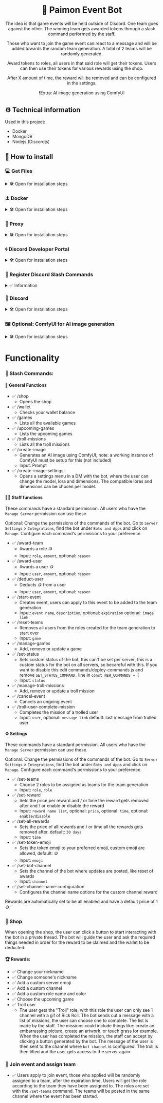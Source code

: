 <div align="center">

# 🤖 Paimon Event Bot

The idea is that game events will be held outside of Discord. One team goes against the other. The winning team gets awarded tokens through a slash command performed by the staff.

Those who want to join the game event can react to a message and will be added towards the random team generation. A total of 2 teams will be randomly generated.

Award tokens to roles, all users in that said role will get their tokens. Users can then use their tokens for various rewards using the shop.

After X amount of time, the reward will be removed and can be configured in the settings.

❗Extra: AI image generation using ComfyUI

</div>

## ⚙️ Technical information

Used in this project:
- Docker
- MongoDB
- Nodejs (Discordjs)

## 💾 How to install

### 💻 Get Files
<details>

<summary>🛠️ Open for installation steps</summary>

1. Clone the repository

    ```bash 
    git clone https://github.com/kenjibailly/paimon_discord_bot
    ```

2. Copy example .env file and make changes:

    > We will fill in the variables later.

    ```bash
    cp .env.example .env
    ```

</details>

### ⚓ Docker

<details>

<summary>🛠️ Open for installation steps</summary>

Edit `docker-compose.yml`:

> Network `docker_swag` is the network you put your swag / nginx-proxy-manager / nginx container in, change to your own existing network. 

```bash
docker-compose up -d
```
</details>

### 🛜 Proxy

<details>

<summary>🛠️ Open for installation steps</summary>

Create a proxy to your (sub)domain with swag / nginx-proxy-manager / nginx. 
```
http://discord_bot_paimon:3000
```
And add a CNAME for your sub domain if used.

</details>


### 🌀 Discord Developer Portal

<details>

<summary>🛠️ Open for installation steps</summary>

Go to the [Discord Developer Portal](https://discord.com/developers/applications/) and create a `New Application`.

Under the `Installation` tab, find `Guild Install` at the bottom, add `bot` to scopes and add `Administrator` to permissions.

Under the `Bot` tab, find `Privileged Gateway Intents` and enable:
- `Presence Intent`
- `Server Members Intent`
- `Message Content Intent`

Now we will fill in the .env file we created.
- Under the `General Information` tab, find `Application ID` and click copy. Paste it in your .env file after `APP_ID=`.
- Under the `General Information` tab, find `Public Key` and click copy. Paste it in your .env file after `PUBLIC_KEY=`.
- Under the `Bot` tab, find `Token` and click reset token, copy it. Paste it in your .env file after `DISCORD_TOKEN=`.
- Under the `OAuth2` tab, find `Client Secret` and click reset secret, copy it. Paste it in your .env file after `DISCORD_CLIENT_SECRET=`.

Now invite your Discord bot to your server.
Under the `OAuth2` tab, find `OAuth2 URL Generator` and check `bot` under the scopes, then check `Administrator` under the bot permissions. Now find `Generated URL` at the bottom of the page and copy the link. Open the link in your browser and invite the Discord Bot to your server.

After completing your .env file please restart the docker container, if you don't do this you won't be able to add the interactions endpoint URL in the next step. Discord will give you an error.

```bash
docker restart discord_bot_paimon
```

Now go back to the Discord Developer Portal. Under the `General Information` tab, find `Interactions Endpoint URL` and add your url you proxied ending in `/interactions`.
Example:
```
https://sub.domain.com/interactions
```

</details>


### 💾 Register Discord Slash Commands

<details>

<summary>✅ Information</summary>

The slash commands are automatically registered when the bot enters the server. 

> The Discord client has to be refreshed before the change in the slash command(s) get updated. `ctrl + R` on windows. Restart app on mobile.

</details>

### 👾 Discord

<details>

<summary>🛠️ Open for installation steps</summary>

Go to `Server Settings` > `Roles` and move the bot's role to the top of the hierarchy or it will have permissions issues.

Optional: Change the permissions of the commands of the bot. Go to `Server Settings` > `Integrations`, find the bot under `Bots and Apps` and click on `Manage`. Configure each command's permissions to your preference.

</details>


### 🖼️ Optional: ComfyUI for AI image generation

<details>

<summary>🛠️ Open for installation steps</summary>

Install and run ComfyUI, I'm not going to explain how to do this, there are a lot of different ways.
The workflow is made to generate anime images. If you want to use another model or tweak some options, you can change the workflow in the AI folder.

Download Pony Diffusion V6 XL:
https://civitai.com/models/257749/pony-diffusion-v6-xl

Add it to your ComfyUI models folder.
It should have this name, but double check or it won't work: `ponyDiffusionV6XL_v6StartWithThisOne.safetensors`

---

The bot is configured to be able to use the slash commands: `/create-image` and `/create-image-settings` everywhere when you add the bot as an app. If you don't want this, then edit `/commands/deploy-commands.js` and remove these lines from the constants `CREATE_IMAGE_COMMAND` and `CREATE_IMAGE_SETTINGS_COMMAND`:

```js
    "integration_types": [0,1],
    "contexts": [0,1,2],
```

---

⚠️ In development, the settings are not used in the workflow yet

In `/AI/data.json` you can setup the models, loras and dimensions.
The loras and dimensions are configured per model as this varies and you might want to limit these for lower end GPUs.

Example:

```json
{
    "SDXL": {
        "dimensions": {
            "1:1 square": "768x768",
            "3:4 portrait": "672x864",
            "5:8 portrait": "624x912",
            "9:16 portrait": "576x1008",
            "9:21 portrait": "480x1152",
            "4:3 landscape": "864x672",
            "3:2 landscape": "912x624",
            "16:9 landscape": "1008x576",
            "21:9 landscape": "1152x480"
        },
        "checkpoints": [
            {
                "name": "Pony Diffusion V6 XL",
                "file": "ponyDiffusionV6XL_v6StartWithThisOne.safetensors",
                "description": "Pony Diffusion V6 is a versatile SDXL finetune capable of producing stunning SFW and NSFW visuals of various anthro, feral, or humanoids species and their interactions based on simple natural language prompts.",
                "link": "https://civitai.com/models/257749?modelVersionId=290640",
                "settings": {
                    "cfg": 7,
                    "steps": 25,
                    "sampler_name": "euler_ancestral",
                    "scheduler": "normal",
                    "clip_skip": -2,
                    "positive_prompt": "score_9, score_8_up, score_7_up, anime",
                    "negative_prompt": "low-res, bad anatomy, bad hands, text, error, missing xfingers, extra digit, fewer digits, cropped, worst quality, xlow quality, normal quality, jpeg artifacts, signature, xwatermark, username, blurry, artist name,(deformed, xdistorted, disfigured:1.3), poorly drawn, bad anatomy, xwrong anatomy, extra limb, missing limb, floating limbs, x(mutated hands and fingers:1.4), disconnected limbs, xmutation, mutated, ugly, disgusting, blurry, amputation"    
                },
                "default": true
            }
        ],
        "loras": [
            {
                "name": "Aesthetic Anime V1",
                "file": "aesthetic_anime_v1s.safetensors",
                "description": "Enhances the aesthetic style of anime creations.",
                "link": "https://civitai.com/models/295100/aesthetic-anime-lora",
                "model_weight": 1,
                "clip_weight": 1
            }
        ]
    }
}
```

You can add multiple checkpoints to use with multiple loras with the same dimensions. 
You can add new objects with a different appropriate name, in our example: `SDXL`. This name is not used anywhere and only used for better visibility in the json file. This means you can name this anything you want.
When you create a new object like this, you can specify different dimensions and loras you might want to couple with these checkpoints.

You need to set a default checkpoint to be used in case the user hasn't configured any.
You can do this by adding `"default": true` to your checkpoint. Make sure only one checkpoint has been set to `true`. The other checkpoints should be set to `"default": false`.


</details>


# Functionality

### 🦜 Slash Commands:

#### 🎉 General Functions

- ✅ /shop
    - Opens the shop
- ✅ /wallet
    - Checks your wallet balance
- ✅ /games
    - Lists all the available games
- ✅ /upcoming-games
    - Lists the upcoming games
- ✅ /troll-missions
    - Lists all the troll missions
- ✅ /create-image
    - Generates an AI image using ComfyUI, note: a working instance of ComfyUI must be setup for this (not included)
    - Input: Prompt
- ✅ /create-image-settings
    - Opens a settings menu in a DM with the bot, where the user can change the model, lora and dimensions. The compatible loras and dimensions can be chosen per model.

#### 🧑‍💼 Staff functions

These commands have a standard permission. All users who have the `Manage Server` permission can use these.

Optional: Change the permissions of the commands of the bot. Go to `Server Settings` > `Integrations`, find the bot under `Bots and Apps` and click on `Manage`. Configure each command's permissions to your preference.

- ✅  /award-team
    - Awards a role 🪙
    - Input: `role`, `amount`, optional: `reason`
- ✅  /award-user
    - Awards a user 🪙
    - Input: `user`, `amount`, optional: `reason`
- ✅  /deduct-user
    - Deducts 🪙 from a user
    - Input: `user`, `amount`, optional: `reason`
- ✅ /start-event
    - Creates event, users can apply to this event to be added to the team generation
    - Input: `event name`, `description`, optional: `expiration` optional: `image link`
- ✅ /reset-teams
    - Removes all users from the roles created for the team generation to start over
    - Input: `game`
- ✅ /manage-games
    - Add, remove or update a game
- ✅ /set-status
    - Sets custom status of the bot, this can't be set per server, this is a custom status for the bot on all servers, so becareful with this. If you want to disable this edit commands/deploy-commands.js and remove `SET_STATUS_COMMAND,` line in `const NEW_COMMANDS = [`
    - Input: `status`
- ✅ /manage-troll-missions
    - Add, remove or update a troll mission
- ✅ /cancel-event
    - Cancels an ongoing event
- ✅ /troll-user-complete-mission
    - Completes the mission of a trolled user
    - Input: `user`, optional: `message link` default: last message from trolled user

#### ⚙️ Settings

These commands have a standard permission. All users who have the `Manage Server` permission can use these.

Optional: Change the permissions of the commands of the bot. Go to `Server Settings` > `Integrations`, find the bot under `Bots and Apps` and click on `Manage`. Configure each command's permissions to your preference.

- ✅ /set-teams
    - Choose 2 roles to be assigned as teams for the team generation
    - Input: `role`, `role`
- ✅ /set-reward
    - Sets the price per reward and / or time the reward gets removed after and / or enable or disable the reward
    - Input: `reward name list`, optional: `price`, optional: `time`, optional: `enable/disable`
- ✅ /set-all-rewards
    - Sets the price of all rewards and / or time all the rewards gets removed after, default: `30 days`
    - Input: `time`
- ✅ /set-token-emoji
    - Sets the token emoji to your preferred emoji, custom emoji are allowed, default: 🪙
    - Input: `emoji`
- ✅ /set-bot-channel
    - Sets the channel of the bot where updates are posted, like reset of awards
    - Input: `channel`
- ✅ /set-channel-name-configuration
    - Configures the channel name options for the custom channel reward


Rewards are automatically set to be all enabled and have a default price of 1 🪙;

### 🏪 Shop 

When opening the shop, the user can click a button to start interacting with the bot in a private thread. The bot will guide the user and ask the required things needed in order for the reward to be claimed and the wallet to be deducted.

#### 🏆 Rewards:
- ✅ Change your nickname
- ✅ Change someone's nickname
- ✅ Add a custom server emoji
- ✅ Add a custom channel
- ✅ Add a custom role name and color
- ✅ Choose the upcoming game
- ✅ Troll user
    - The user gets the "Troll" role, with this role the user can only see 1 channel with a gif of Rick Roll. The bot sends out a message with a list of missions, the user can choose one to complete. The list is made by the staff. The missions could include things like: create an embarrassing picture, create an artwork, or touch grass for example. When the user has completed the mission, the staff can accept by clicking a button generated by the bot. The message of the user is then sent to the channel where `bot channel` is configured. The troll is then lifted and the user gets access to the server again.

### 💪 Join event and assign team

- ✅ Users apply to join event, those who applied will be randomly assigned to a team, after the expiration time. Users will get the role according to the team they have been assigned to. The roles are set with the `/set-teams` command. The teams will be posted in the same channel where the event has been started.